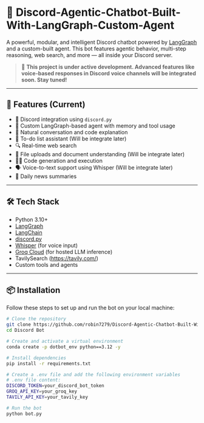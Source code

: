 # 🤖 Discord-Agentic-Chatbot-Built-With-LangGraph-Custom-Agent

A powerful, modular, and intelligent Discord chatbot powered by [LangGraph](https://www.langgraph.dev/) and a custom-built agent. This bot features agentic behavior, multi-step reasoning, web search, and more — all inside your Discord server.

> 🚧 **This project is under active development. Advanced features like voice-based responses in Discord voice channels will be integrated soon. Stay tuned!**

---

## 🚀 Features (Current)

- 🤝 Discord integration using `discord.py`
- 🧠 Custom LangGraph-based agent with memory and tool usage
- 💬 Natural conversation and code explanation
- 📝 To-do list assistant (Will be integrate later)
- 🔍 Real-time web search
- 📁 File uploads and document understanding (Will be integrate later)
- 🧑‍💻 Code generation and execution
- 🗣️ Voice-to-text support using Whisper (Will be integrate later)
- 📰 Daily news summaries

---

## 🛠️ Tech Stack

- Python 3.10+
- [LangGraph](https://www.langgraph.dev/)
- [LangChain](https://www.langchain.com/)
- [discord.py](https://github.com/Rapptz/discord.py)
- [Whisper](https://github.com/openai/whisper) (for voice input)
- [Groq Cloud](https://console.groq.com/) (for hosted LLM inference)
- TavilySearch (https://tavily.com/) 
- Custom tools and agents

---

## 📦 Installation

Follow these steps to set up and run the bot on your local machine:

```bash
# Clone the repository
git clone https://github.com/robin7279/Discord-Agentic-Chatbot-Built-With-LangGraph-Custom-Agent.githttps://github.com/your-username/discord-agentic-chatbot.git
cd Discord Bot

# Create and activate a virtual environment
conda create -p dotbot_env python==3.12 -y

# Install dependencies
pip install -r requirements.txt

# Create a .env file and add the following environment variables
# .env file content:
DISCORD_TOKEN=your_discord_bot_token
GROQ_API_KEY=your_groq_key
TAVILY_API_KEY=your_tavily_key

# Run the bot
python bot.py





